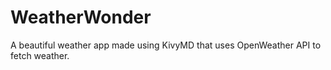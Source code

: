 # WeatherWonder
A beautiful weather app made using KivyMD that uses OpenWeather API to fetch weather.
